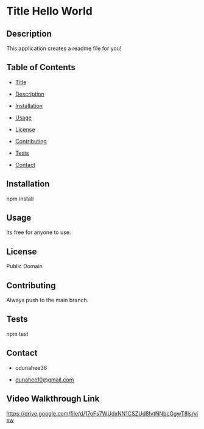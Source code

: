 
# Title Hello World

## Description

This application creates a readme file for you!

## Table of Contents

* [Title](#Title)

* [Description](#Description)

* [Installation](#Installation)

* [Usage](#Usage)

* [License](#License)

* [Contributing](#Contributing)

* [Tests](#Tests)

* [Contact](#Contact)

## Installation

npm install

## Usage

Its free for anyone to use.

## License

Public Domain

## Contributing

Always push to the main branch.

## Tests

npm test

## Contact 

* cdunahee36

* dunahee10@gmail.com

## Video Walkthrough Link
https://drive.google.com/file/d/17oFs7WUdxNN1CSZUd8IvtNNbcGgwT8ls/view




